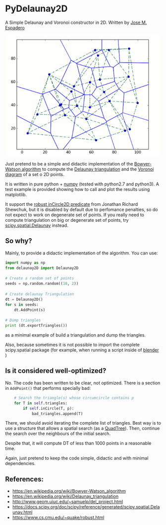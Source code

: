 PyDelaunay2D
==============

A Simple Delaunay and Voronoi constructor in 2D. Written by [Jose M. Espadero](https://github.com/jmespadero/pyDelaunay2D)

![](output-delaunay2D.png)

Just pretend to be a simple and didactic implementation of the 
[Bowyer-Watson algorithm](https://en.wikipedia.org/wiki/Bowyer-Watson_algorithm)
to compute the [Delaunay triangulation](https://en.wikipedia.org/wiki/Delaunay_triangulation)
and the [Voronoi diagram](https://en.wikipedia.org/wiki/Voronoi_diagram) of a set o 2D points.

It is written in pure python + [numpy](http://www.numpy.org/) (tested with 
python2.7 and python3). A test example is provided showing how to call and 
plot the results using matplotlib.

It support the [robust inCircle2D predicate](https://www.cs.cmu.edu/~quake/robust.html)
from Jonathan Richard Shewchuk, but it is disabled by default due to perfomance
penalties, so do not expect to work on degenerate set of points.
If you really need to compute triangulation on big or degenerate set of points, 
try [scipy.spatial.Delaunay](https://docs.scipy.org/doc/scipy/reference/generated/scipy.spatial.Delaunay.html) 
instead.

## So why?
Mainly, to provide a didactic implementation of the algorithm. You can use:

``` python 
import numpy as np
from delaunay2D import Delaunay2D

# Create a random set of points
seeds = np.random.random((10, 2))

# Create delaunay Triangulation
dt = Delaunay2D()
for s in seeds:
    dt.AddPoint(s)

# Dump triangles 
print (dt.exportTriangles())
```
as a minimal example of build a triangulation and dump the triangles.

Also, because sometimes it is not possible to import the complete scipy.spatial
package (for example, when running a script inside of [blender](https://www.blender.org/) )

## Is it considered well-optimized?

No. The code has been written to be clear, not optimized. There is a section in 
```AddPoint()``` that performs specially bad: 

``` python
    # Search the triangle(s) whose circumcircle contains p 
    for T in self.triangles:
        if self.inCircle(T, p):
            bad_triangles.append(T)
```

There, we should avoid iterating the complete list of triangles. Best way is to 
use a structure that allows a spatial search (as a [QuadTree](https://en.wikipedia.org/wiki/Quadtree)). 
Then, continue the search over the neighbours of the initial search.

Despite that, it will compute DT of less than 1000 points in a reasonable time.

Again, just pretend to keep the code simple, didactic and with minimal dependencies.

## References:
* https://en.wikipedia.org/wiki/Bowyer-Watson_algorithm
* https://en.wikipedia.org/wiki/Delaunay_triangulation
* http://www.geom.uiuc.edu/~samuelp/del_project.html
* https://docs.scipy.org/doc/scipy/reference/generated/scipy.spatial.Delaunay.html
* https://www.cs.cmu.edu/~quake/robust.html
